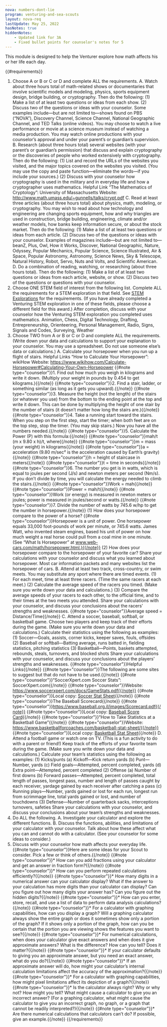 ```yaml
---
nova: numbers-dont-lie
program: venturing-and-sea-scouts
layout: nova-req
lastUpdate: May 25, 2022
hasNotes: true
hiddenNotes:
    - Updated link for 3A
    - Fixed bullet points for counselor's notes for 5
---
```


This module is designed to help the Venturer explore how math affects his or her life each day.

{{#requirements}}
1. Choose A or B or C or D and complete ALL the requirements.
    A. Watch about three hours total of math-related shows or documentaries that involve scientific models and modeling, physics, sports equipment design, bridge building, or cryptography. Then do the following:
        (1) Make a list of at least two questions or ideas from each show.
        (2) Discuss two of the questions or ideas with your counselor.
        Some examples include—but are not limited to—shows found on PBS (“NOVA”), Discovery Channel, Science Channel, National Geographic Channel, and TED Talks (online videos). You may choose to watch a live performance or movie at a science museum instead of watching a media production. You may watch online productions with your counselor’s approval and under your parent’s or guardian’s supervision.
    B. Research (about three hours total) several websites (with your parent’s or guardian’s permission) that discuss and explain cryptography or the discoveries of people who worked extensively with cryptography. Then do the following:
        (1) List and record the URLs of the websites you visited, and the major topics covered on the websites you visited. (You may use the copy and paste function—eliminate the words—if you include your sources.)
        (2) Discuss with your counselor how cryptography is used in the military and in everyday life and how a cryptographer uses mathematics.
        Helpful Link
        “The Mathematics of Cryptology”: University of Massachusetts
        Website: http://www.math.umass.edu/~gunnells/talks/crypt.pdf
    C. Read at least three articles (about three hours total) about physics, math, modeling, or cryptography. You may wish to read about how technology and engineering are changing sports equipment, how and why triangles are used in construction, bridge building, engineering, climate and/or weather models, how banks keep information secure, or about the stock market. Then do the following:
        (1) Make a list of at least two questions or ideas from each article.
        (2) Discuss two of the questions or ideas with your counselor.
        Examples of magazines include—but are not limited to—beanZ, Plus, Owl, How it Works, Discover, National Geographic, Nature, Odyssey, Popular Mechanics, Popular Science, Science Illustrated, Air & Space, Popular Astronomy, Astronomy, Science News, Sky & Telescope, Natural History, Robot, Servo, Nuts and Volts, and Scientific American.
    D. Do a combination of reading, watching, or researching (about three hours total). Then do the following:
        (1) Make a list of at least two questions or ideas from each article, website, or show.
        (2) Discuss two of the questions or questions with your counselor.
2. Choose ONE STEM field of interest from the following list. Complete ALL the requirements for a STEM exploration in that field. See [STEM Explorations](../../explorations/) for the requirements. (If you have already completed a Venturing STEM exploration in one of these fields, please choose a different field for this award.) After completion, discuss with your counselor how the Venturing STEM exploration you completed uses mathematics.
    Animation, Chess, Digital Technology, Drafting, Entrepreneurship, Orienteering, Personal Management, Radio, Signs, Signals and Codes, Surveying, Weather
3. Choose TWO from A or B or C or D and complete ALL the requirements. (Write down your data and calculations to support your explanation to your counselor. You may use a spreadsheet. Do not use someone else’s data or calculations.)
    A. Calculate your horsepower when you run up a flight of stairs.
        Helpful Links
        “How to Calculate Your Horsepower”: wikiHow
        Website: https://www.wikihow.com/Calculate-Horsepower#Calculating-Your-Own-Horsepower
        {{#note type="counselor"}}1. Find out how much you weigh in kilograms and write it down. (Multiply your weight in pounds by 0.454 to get kilograms.){{/note}}
        {{#note type="counselor"}}2. Find a stair, ladder, or something similar (as long as it gets you upward).{{/note}}
        {{#note type="counselor"}}3. Measure the height (not the length) of the stairs (or whatever you use) from the bottom to the ending point at the top and write it down. This can be done by multiplying the height of one stair by the number of stairs (it doesn’t matter how long the stairs are.){{/note}}
        {{#note type="counselor"}}4. Take a running start toward the stairs. When you step on the first step, start the timer; when both feet are on the top step, stop the timer. (You may skip stairs.) Now you have all the numbers needed.{{/note}}
        {{#note type="counselor"}}5. Calculate the Power (P) with this formula:{{/note}}
            {{#note type="counselor"}}mah/t (m x 9.80 x h)/t, where{{/note}}
            {{#note type="counselor"}}m = mass (your weight) in kilograms{{/note}}
            {{#note type="counselor"}}a = acceleration (9.80 m/sec² is the acceleration caused by Earth’s gravity){{/note}}
            {{#note type="counselor"}}h = height of staircase in meters{{/note}}
            {{#note type="counselor"}}t = time in seconds{{/note}}
        {{#note type="counselor"}}6. The number you get is in watts, which is equal to joules per second (J/s) and newton meters per second (Nm/s). If you don’t divide by time, you will calculate the energy needed to climb the stairs.{{/note}}
            {{#note type="counselor"}}Work = mah{{/note}}
            {{#note type="counselor"}}Power = mah/t{{/note}}
            {{#note type="counselor"}}Work (or energy) is measured in newton meters or joules; power is measured in joules/second or watts.{{/note}}
        {{#note type="counselor"}}7. Divide the number of watts by 745.6 w/hp to get the number in horsepower.{{/note}}
        (1) How does your horsepower compare to the power of a horse?
            {{#note type="counselor"}}Horsepower is a unit of power. One horsepower equals 33,000 foot-pounds of work per minute, or 745.6 watts. James Watt, who invented steam engines, based his unit of power on how much weight a real horse could pull from a coal mine in one minute. (See “What Is Horsepower” at www.web-cars.com/math/horsepower.html.){{/note}}
        (2) How does your horsepower compare to the horsepower of your favorite car?  Share your calculations with your counselor and discuss what you learned about horsepower.  Most car information packets and many websites list the horsepower of cars.
    B. Attend at least two track, cross-country, or swim meets. You may substitute any sport where there are timed events.
        (1) For each meet, time at least three racers. (Time the same racers at each meet.)
        (2) Calculate the average speed of the racers you timed. (Make sure you write down your data and calculations.)
        (3) Compare the average speeds of your racers to each other, to the official time, and to their times at the two meets you attended.
        Share your calculations with your counselor, and discuss your conclusions about the racers’ strengths and weaknesses.
        {{#note type="counselor"}}Average speed = Distance/Time{{/note}}
    C. Attend a soccer, baseball, softball, or basketball game. Choose two players and keep track of their efforts during the game. (Make sure you write down your data and calculations.) Calculate their statistics using the following as examples:
        (1) Soccer—Goals, assists, corner kicks, keeper saves, fouls, offsides
        (2) Baseball or softball—Batting average, runs batted in, fielding statistics, pitching statistics
        (3) Basketball—Points, baskets attempted, rebounds, steals, turnovers, and blocked shots
        Share your calculations with your counselor, and discuss your conclusions about the players’ strengths and weaknesses.
        {{#note type="counselor"}}Helpful Links{{/note}}
        {{#note type="counselor"}}The following are some sites to suggest but that do not have to be used.{{/note}}
        {{#note type="counselor"}}“SoccerXpert.com Soccer Stats”: SoccerXpert.com{{/note}}
        {{#note type="counselor"}}Website: https://www.soccerxpert.com/docs/GameStats.pdf{{/note}}
        {{#note type="counselor"}}Local copy: [Soccer Stat Sheet](soccer-stat-sheet.pdf){{/note}}
        {{#note type="counselor"}}The Baseball Scorecard{{/note}}
        {{#note type="counselor"}}https://www.baseball.org.il/images/Scorecard.pdf{{/note}}
        {{#note type="counselor"}}Local copy: [Baseball Score Card](baseball-score-card.pdf){{/note}}
        {{#note type="counselor"}}“How to Take Statistics at a Basketball Game”{{/note}}
        {{#note type="counselor"}}Website: https://www.basketballforcoaches.com/basketball-stat-sheet/{{/note}}
        {{#note type="counselor"}}Local copy: [Basketball Stat Sheet](basketball-stat-sheet.pdf){{/note}}
    D. Attend a football game or watch one on TV. (This is a fun activity to do with a parent or friend!) Keep track of the efforts of your favorite team during the game. (Make sure you write down your data and calculations.) Calculate your team’s statistics using the following as examples:
        (1) Kicks/punts
            (a) Kickoff—Kick return yards
            (b) Punt—Number, yards
            (c) Field goals—Attempted, percent completed, yards
            (d) Extra point—Attempted, percent completed
        (2) Offense
            (a) Number of first downs
            (b) Forward passes—Attempted, percent completed, total length of passes, longest pass, number and length of passes caught by each receiver, yardage gained by each receiver after catching a pass
            (c) Running plays—Number, yards gained or lost for each run, longest run from scrimmage line, total yards gained or lost, and number of touchdowns
        (3) Defense—Number of quarterback sacks, interceptions turnovers, safeties
        Share your calculations with your counselor, and discuss your conclusions about your team’s strengths and weaknesses.
4. Do ALL the following.
    A. Investigate your calculator and explore the different functions.
    B. Discuss the functions, abilities, and limitations of your calculator with your counselor.  Talk about how these affect what you can and cannot do with a calculator. (See your counselor for some ideas to consider.)
5. Discuss with your counselor how math affects your everyday life.
    {{#note type="counselor"}}Here are some ideas for your Scout to consider. Pick a few or think of others.{{/note}}
    {{#note type="counselor"}}* How can you add fractions using your calculator and get an answer in fraction form?{{/note}}
    {{#note type="counselor"}}* How can you perform repeated calculations efficiently?{{/note}}
    {{#note type="counselor"}}* How many digits in a numerical answer can your calculator display? What if the answer to your calculation has more digits than your calculator can display? Can you figure out how many digits your answer has? Can you figure out the hidden digits?{{/note}}
    {{#note type="counselor"}}* How can you enter, store, recall, and use a list of data to perform data analysis calculations?{{/note}}
    {{#note type="counselor"}}* For a calculator with graphing capabilities, how can you display a graph? Will a graphing calculator always show the entire graph or does it sometimes show only a portion of the graph? If it shows only a portion of the graph, how can you be certain that the portion you are viewing shows the features you want to see?{{/note}}
    {{#note type="counselor"}}* For numerical calculations, when does your calculator give exact answers and when does it give approximate answers? What is the difference? How can you tell? Does it matter?{{/note}}
    {{#note type="counselor"}}* If your calculator defaults to giving you an approximate answer, but you need an exact answer, what do you do?{{/note}}
    {{#note type="counselor"}}* If an approximate answer will do, how might your calculator’s internal calculation limitations affect the accuracy of the approximation?{{/note}}
    {{#note type="counselor"}}* For a calculator with graphing capabilities, how might pixel limitations affect its depiction of a graph?{{/note}}
    {{#note type="counselor"}}* Is the calculator always right? Why or why not? How might you tell? What might cause a calculator to give you an incorrect answer? (For a graphing calculator, what might cause the calculator to give you an incorrect graph, no graph, or a graph that cannot be readily interpreted?){{/note}}
    {{#note type="counselor"}}* Are there numerical calculations that calculators can’t do? If possible, give an example.{{/note}}
{{/requirements}}
